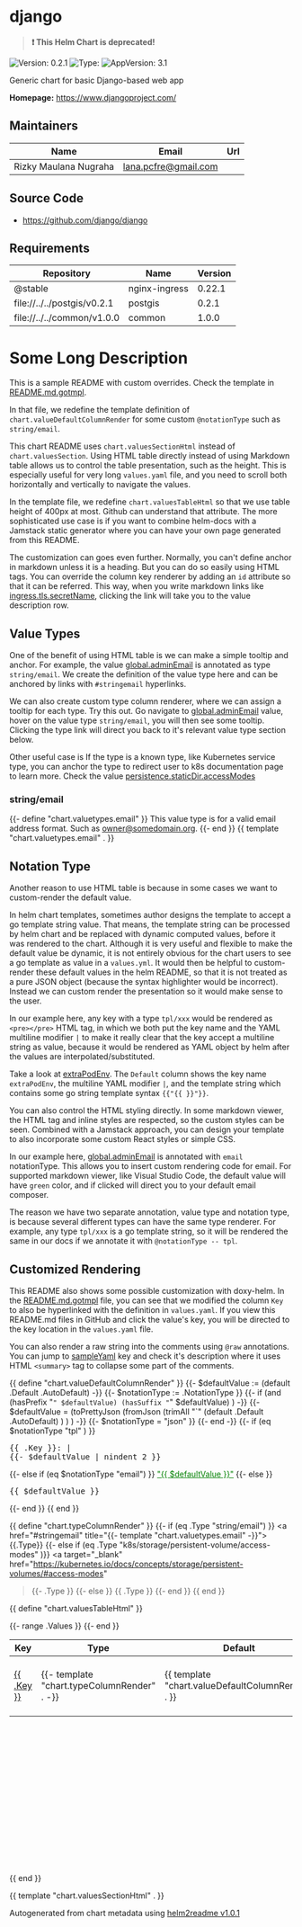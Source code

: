 # django



> **:exclamation: This Helm Chart is deprecated!**



![Version: 0.2.1](https://img.shields.io/badge/Version-0.2.1-informational?style=flat-square) ![Type: ](https://img.shields.io/badge/Type--informational?style=flat-square) ![AppVersion: 3.1](https://img.shields.io/badge/AppVersion-3.1-informational?style=flat-square)



Generic chart for basic Django-based web app



**Homepage:** <https://www.djangoproject.com/>



## Maintainers

| Name | Email | Url |
| ---- | ------ | --- |
| Rizky Maulana Nugraha | <lana.pcfre@gmail.com> |  |




## Source Code

* <https://github.com/django/django>




## Requirements

 | Repository | Name | Version |
|------------|------|---------|
| @stable | nginx-ingress | 0.22.1 |
| file://../../postgis/v0.2.1 | postgis | 0.2.1 |
| file://../../common/v1.0.0 | common | 1.0.0 |




# Some Long Description

This is a sample README with custom overrides.
Check the template in [README.md.gotmpl](README.md.gotmpl).

In that file, we redefine the template definition of `chart.valueDefaultColumnRender`
for some custom `@notationType` such as `string/email`.

This chart README uses `chart.valuesSectionHtml` instead of `chart.valuesSection`.
Using HTML table directly instead of using Markdown table allows us to control the table
presentation, such as the height. This is especially useful for very long `values.yaml` file,
and you need to scroll both horizontally and vertically to navigate the values.

In the template file, we redefine `chart.valuesTableHtml` so that we use table height of
400px at most. Github can understand that attribute. The more sophisticated use case is if you
want to combine helm-docs with a Jamstack static generator where you can have your own page generated
from this README.

The customization can goes even further. Normally, you can't define anchor in markdown unless it is a heading. But you can do so easily using HTML tags.
You can override the column key renderer by adding an `id` attribute so that it can be referred.
This way, when you write markdown links like [ingress.tls.secretName](#ingress--tls--secretName), clicking the link
will take you to the value description row.

## Value Types

One of the benefit of using HTML table is we can make a simple tooltip and anchor.
For example, the value [global.adminEmail](#global--adminEmail) is annotated as type `string/email`. We create
the definition of the value type here and can be anchored by links with `#stringemail` hyperlinks.

We can also create custom type column renderer, where we can assign a tooltip for each type.
Try this out. Go navigate to [global.adminEmail](#global--adminEmail) value, hover on the value type `string/email`, you will then see
some tooltip. Clicking the type link will direct you back to it's relevant value type section below.

Other useful case is If the type is a known type, like
Kubernetes service type, you can anchor the type to redirect user to k8s documentation page to learn more.
Check the value [persistence.staticDir.accessModes](#persistence--staticDir--accessModes)

### string/email

{{- define "chart.valuetypes.email" }}
This value type is for a valid email address format. Such as owner@somedomain.org.
{{- end }}
{{ template "chart.valuetypes.email" . }}

## Notation Type

Another reason to use HTML table is because in some cases we want to custom-render the default value.

In helm chart templates, sometimes author designs the template to accept a go template string value.
That means, the template string can be processed by helm chart and be replaced with dynamic computed values, before it was
rendered to the chart. Although it is very useful and flexible to make the default value be dynamic,
it is not entirely obvious for the chart users to see a go template as value in a `values.yml`.
It would then be helpful to custom-render these default values in the helm README, so that it is not
treated as a pure JSON object (because the syntax highlighter would be incorrect).
Instead we can custom render the presentation so it would make sense to the user.

In our example here, any key with a type `tpl/xxx` would be rendered as `<pre></pre>`
HTML tag, in which we both put the key name and the YAML multiline modifier `|` to make
it really clear that the key accept a multiline string as value, because it would be rendered as
YAML object by helm after the values are interpolated/substituted.

Take a look at [extraPodEnv](#extraPodEnv). The `Default` column shows the key name `extraPodEnv`, the multiline YAML
modifier `|`, and the template string which contains some go string template syntax `{{"{{ }}"}}`.

You can also control the HTML styling directly. In some markdown viewer, the HTML tag and inline styles
are respected, so the custom styles can be seen. Combined with a Jamstack approach, you can
design your template to also incorporate some custom React styles or simple CSS.

In our example here, [global.adminEmail](#global--adminEmail) is annotated with `email` notationType.
This allows you to insert custom rendering code for email. For supported markdown viewer, like Visual Studio Code,
the default value will have `green` color, and if clicked will direct you to your default email composer.

The reason we have two separate annotation, value type and notation type, is because several different types
can have the same type renderer. For example, any type `tpl/xxx` is a go template string, so it will be rendered the same
in our docs if we annotate it with `@notationType -- tpl`.

## Customized Rendering

This README also shows some possible customization with doxy-helm. In the [README.md.gotmpl](README.md.gotmpl)
file, you can see that we modified the column `Key` to also be hyperlinked with the definition in `values.yaml`.
If you view this README.md files in GitHub and click the value's key, you will be directed to the
key location in the `values.yaml` file.

You can also render a raw string into the comments using `@raw` annotations.
You can jump to [sampleYaml](#sampleYaml) key and check it's description where it
uses HTML `<summary>` tag to collapse some part of the comments.

{{ define "chart.valueDefaultColumnRender" }}
{{- $defaultValue := (default .Default .AutoDefault)  -}}
{{- $notationType := .NotationType }}
{{- if (and (hasPrefix "`" $defaultValue) (hasSuffix "`" $defaultValue) ) -}}
{{- $defaultValue = (toPrettyJson (fromJson (trimAll "`" (default .Default .AutoDefault) ) ) ) -}}
{{- $notationType = "json" }}
{{- end -}}
{{- if (eq $notationType "tpl" ) }}
<pre lang="{{ $notationType }}">
{{ .Key }}: |
{{- $defaultValue | nindent 2 }}
</pre>
{{- else if (eq $notationType "email") }}
<a href="mailto:{{ $defaultValue }}" style="color: green;">"{{ $defaultValue }}"</a>
{{- else }}
<pre lang="{{ $notationType }}">
{{ $defaultValue }}
</pre>
{{- end }}
{{ end }}

{{ define "chart.typeColumnRender" }}
{{- if (eq .Type "string/email") }}
<a href="#stringemail" title="{{- template "chart.valuetypes.email" -}}">{{.Type}}</a>
{{- else if (eq .Type "k8s/storage/persistent-volume/access-modes" )}}
<a target="_blank"
   href="https://kubernetes.io/docs/concepts/storage/persistent-volumes/#access-modes"
   >{{- .Type }}</a>
{{- else }}
{{ .Type }}
{{- end }}
{{ end }}

{{ define "chart.valuesTableHtml" }}
<table height="400px" >
	<thead>
		<th>Key</th>
		<th>Type</th>
		<th>Default</th>
		<th>Description</th>
	</thead>
	<tbody>
	{{- range .Values }}
		<tr>
			<td id="{{ .Key | replace "." "--" }}"><a href="./values.yaml#L{{ .LineNumber }}">{{ .Key }}</a></td>
			<td>{{- template "chart.typeColumnRender" . -}}</td>
			<td>
				<div style="max-width: 300px;">{{ template "chart.valueDefaultColumnRender" . }}</div>
			</td>
			<td>{{ if .Description }}{{ .Description }}{{ else }}{{ .AutoDescription }}{{ end }}</td>
		</tr>
	{{- end }}
	</tbody>
</table>
{{ end }}

{{ template "chart.valuesSectionHtml" . }}

Autogenerated from chart metadata using [helm2readme v1.0.1](https://github.com/tactful-ai/helm2readme)
